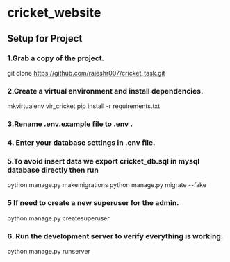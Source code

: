 # cricket_website
## Setup for Project

### 1.Grab a copy of the project.
git clone https://github.com/rajeshr007/cricket_task.git
### 2.Create a virtual environment and install dependencies.
mkvirtualenv vir_cricket
pip install -r requirements.txt
### 3.Rename .env.example file to .env .
### 4. Enter your database settings in .env file.
### 5.To avoid insert data we export cricket_db.sql in mysql database directly then run
python manage.py makemigrations
python manage.py migrate --fake
### 5 If need to create a new superuser for the admin.
python manage.py createsuperuser
### 6. Run the development server to verify everything is working.
python manage.py runserver
